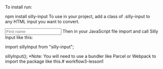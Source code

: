 To install run:

npm install silly-input
To use in your project, add a class of .silly-input to any HTML input you want to convert.

<input placeholder="First name" class="silly-input" />
Then in your JavaScript file import and call Silly Input like this:

import sillyInput from "silly-input";

sillyInput();
*Note: You will need to use a bundler like Parcel or Webpack to import the package like this.#   w o r k f l o w 3 - l e s s o n 1  
 